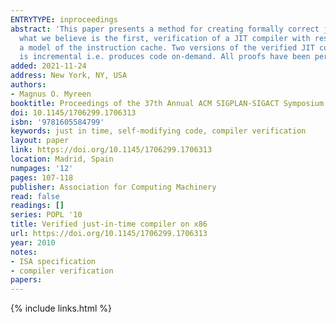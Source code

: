 ```yaml
---
ENTRYTYPE: inproceedings
abstract: 'This paper presents a method for creating formally correct just-in-time (JIT) compilers. The tractability of our approach is demonstrated through,
  what we believe is the first, verification of a JIT compiler with respect to a realistic semantics of self-modifying x86 machine code. Our semantics includes
  a model of the instruction cache. Two versions of the verified JIT compiler are presented: one generates all of the machine code at once, the other one
  is incremental i.e. produces code on-demand. All proofs have been performed inside the HOL4 theorem prover.'
added: 2021-11-24
address: New York, NY, USA
authors:
- Magnus O. Myreen
booktitle: Proceedings of the 37th Annual ACM SIGPLAN-SIGACT Symposium on Principles of Programming Languages
doi: 10.1145/1706299.1706313
isbn: '9781605584799'
keywords: just in time, self-modifying code, compiler verification
layout: paper
link: https://doi.org/10.1145/1706299.1706313
location: Madrid, Spain
numpages: '12'
pages: 107-118
publisher: Association for Computing Machinery
read: false
readings: []
series: POPL '10
title: Verified just-in-time compiler on x86
url: https://doi.org/10.1145/1706299.1706313
year: 2010
notes:
- ISA specification
- compiler verification
papers:
---
```

{% include links.html %}
